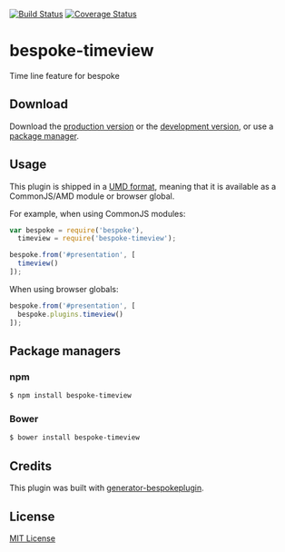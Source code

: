 [![Build Status](https://secure.travis-ci.org/M3kH/bespoke-timeview.png?branch=master)](https://travis-ci.org/M3kH/bespoke-timeview) [![Coverage Status](https://coveralls.io/repos/M3kH/bespoke-timeview/badge.png)](https://coveralls.io/r/M3kH/bespoke-timeview)

# bespoke-timeview

Time line feature for bespoke

## Download

Download the [production version][min] or the [development version][max], or use a [package manager](#package-managers).

[min]: https://raw.github.com/M3kH/bespoke-timeview/master/dist/bespoke-timeview.min.js
[max]: https://raw.github.com/M3kH/bespoke-timeview/master/dist/bespoke-timeview.js

## Usage

This plugin is shipped in a [UMD format](https://github.com/umdjs/umd), meaning that it is available as a CommonJS/AMD module or browser global.

For example, when using CommonJS modules:

```js
var bespoke = require('bespoke'),
  timeview = require('bespoke-timeview');

bespoke.from('#presentation', [
  timeview()
]);
```

When using browser globals:

```js
bespoke.from('#presentation', [
  bespoke.plugins.timeview()
]);
```

## Package managers

### npm

```bash
$ npm install bespoke-timeview
```

### Bower

```bash
$ bower install bespoke-timeview
```

## Credits

This plugin was built with [generator-bespokeplugin](https://github.com/markdalgleish/generator-bespokeplugin).

## License

[MIT License](http://en.wikipedia.org/wiki/MIT_License)
